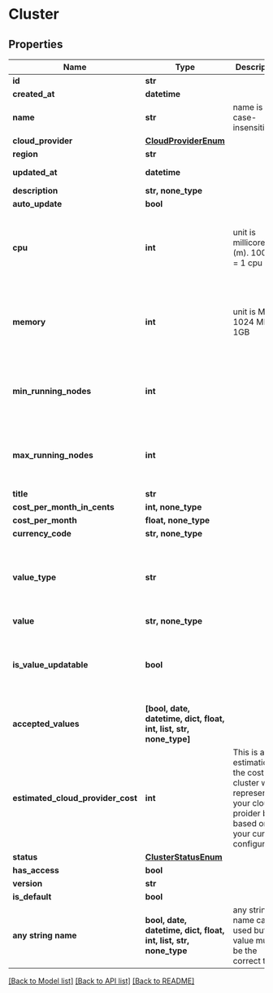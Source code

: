 # Cluster


## Properties
Name | Type | Description | Notes
------------ | ------------- | ------------- | -------------
**id** | **str** |  | 
**created_at** | **datetime** |  | [readonly] 
**name** | **str** | name is case-insensitive | 
**cloud_provider** | [**CloudProviderEnum**](CloudProviderEnum.md) |  | 
**region** | **str** |  | 
**updated_at** | **datetime** |  | [optional] [readonly] 
**description** | **str, none_type** |  | [optional] 
**auto_update** | **bool** |  | [optional] 
**cpu** | **int** | unit is millicores (m). 1000m &#x3D; 1 cpu | [optional]  if omitted the server will use the default value of 250
**memory** | **int** | unit is MB. 1024 MB &#x3D; 1GB | [optional]  if omitted the server will use the default value of 256
**min_running_nodes** | **int** |  | [optional]  if omitted the server will use the default value of 1
**max_running_nodes** | **int** |  | [optional]  if omitted the server will use the default value of 1
**title** | **str** |  | [optional] 
**cost_per_month_in_cents** | **int, none_type** |  | [optional] 
**cost_per_month** | **float, none_type** |  | [optional] 
**currency_code** | **str, none_type** |  | [optional] 
**value_type** | **str** |  | [optional]  if omitted the server will use the default value of "BOOLEAN"
**value** | **str, none_type** |  | [optional] 
**is_value_updatable** | **bool** |  | [optional]  if omitted the server will use the default value of False
**accepted_values** | **[bool, date, datetime, dict, float, int, list, str, none_type]** |  | [optional] 
**estimated_cloud_provider_cost** | **int** | This is an estimation of the cost this cluster will represent on your cloud proider bill, based on your current configuration | [optional] 
**status** | [**ClusterStatusEnum**](ClusterStatusEnum.md) |  | [optional] 
**has_access** | **bool** |  | [optional] 
**version** | **str** |  | [optional] 
**is_default** | **bool** |  | [optional] 
**any string name** | **bool, date, datetime, dict, float, int, list, str, none_type** | any string name can be used but the value must be the correct type | [optional]

[[Back to Model list]](../README.md#documentation-for-models) [[Back to API list]](../README.md#documentation-for-api-endpoints) [[Back to README]](../README.md)


